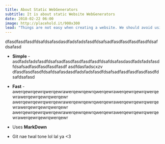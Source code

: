 ```yaml
---
title: About Static WebGenerators
subtitle: It is about static Website WebGenerators
date: 2018-02-22 06:00
image: http://placehold.it/900x300
lead: "Things are not easy when creating a website. We should avoid using dynamic website for just portfolio sites.It is not easy yet it should be done."
---
```


dfasdfasdfasdfdsafdsafasdasdfadsfadsfasdfdsafsadfasdfasdfasdfasdfdsafdsafasd

- **Simple** - asdfadsfadsfasdfdsafsadfasdfasdfasdfasdfdsafdsafasdasdfadsfadsfasdfdsafsadfasdfasdfasdfasdf
asdfdasfadscxzv
dfasdfasdfasdfdsafdsafasdasdfadsfadsfasdfdsafsadfasdfasdfasdfasdfdsafdsafasd

- **Fast** - awerqewrqewrqwerqewrawerqewrqewrqwerqewrawerqewrqewrqwerqewrawerqewrqewrqwerqewr
awerqewrqewrqwerqewrawerqewrqewrqwerqewrawerqewrqewrqwerqewrawerqewrqewrqwerqewr
awerqewrqewrqwerqewrawerqewrqewrqwerqewrawerqewrqewrqwerqewrawerqewrqewrqwerqewr

- Uses **MarkDown**


- Git nae twal tone lol lal ya <3
